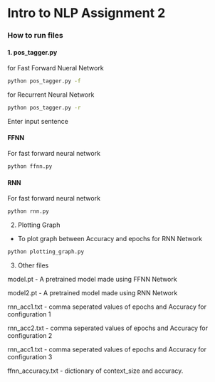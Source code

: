 # Intro to NLP Assignment 2

### How to run files

#### 1. pos_tagger.py

for Fast Forward Nueral Network
```bash
python pos_tagger.py -f
```


for Recurrent Neural Network
```bash
python pos_tagger.py -r
```
Enter input sentence 

#### FFNN 
For fast forward neural network 
```bash
python ffnn.py 
```

#### RNN 
For fast forward neural network 
```bash
python rnn.py 
```

2. Plotting Graph 
- To plot graph between Accuracy and epochs for RNN Network

```bash
python plotting_graph.py
```

3. Other files

model.pt - A pretrained model made using FFNN Network

model2.pt - A pretrained model made using RNN Network

rnn_acc1.txt - comma seperated values of epochs and Accuracy for configuration 1

rnn_acc2.txt - comma seperated values of epochs and Accuracy for configuration 2

rnn_acc1.txt - comma seperated values of epochs and Accuracy for configuration 3

ffnn_accuracy.txt - dictionary of context_size and accuracy.




